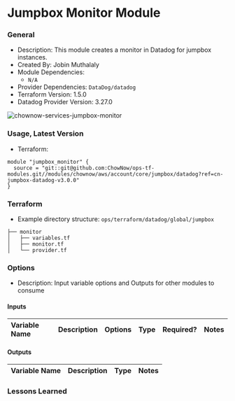 # Jumpbox Monitor Module

### General

* Description: This module creates a monitor in Datadog for jumpbox instances.
* Created By: Jobin Muthalaly
* Module Dependencies:
  * `N/A`
* Provider Dependencies: `DataDog/datadog`
* Terraform Version: 1.5.0
* Datadog Provider Version: 3.27.0

![chownow-services-jumpbox-monitor](https://github.com/ChowNow/ops-tf-modules/workflows/chownow-services-jumpbox-monitor/badge.svg)

### Usage, Latest Version

* Terraform:

```hcl
module "jumpbox_monitor" {
  source = "git::git@github.com:ChowNow/ops-tf-modules.git//modules/chownow/aws/account/core/jumpbox/datadog?ref=cn-jumpbox-datadog-v3.0.0"
}
```

### Terraform

* Example directory structure: `ops/terraform/datadog/global/jumpbox`
```
├── monitor
│   ├── variables.tf
│   ├── monitor.tf
│   └── provider.tf
```

### Options

* Description: Input variable options and Outputs for other modules to consume


#### Inputs

| Variable Name           | Description                                       | Options      |  Type  | Required? | Notes |
| :-----------------------| :------------------------------------------------ | :----------- | :----: | :-------: | :---- |


#### Outputs

| Variable Name | Description | Type  | Notes |
| :------------ | :---------- | :---: | :---- |


### Lessons Learned

